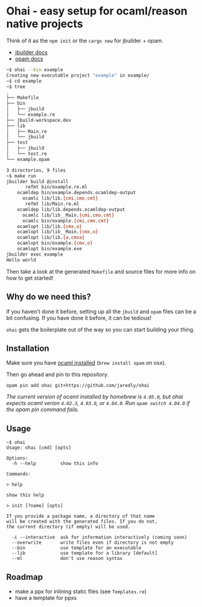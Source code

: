 # Ohai - easy setup for ocaml/reason native projects

Think of it as the `npm init` or the `cargo new` for jbuilder + opam.

- [jbuilder docs](https://jbuilder.readthedocs.io/en/latest/)
- [opam docs](https://opam.ocaml.org/doc/Usage.html)

```bash
~$ ohai --bin example
Creating new executable project "example" in example/
~$ cd example
~$ tree
.
├── Makefile
├── bin
│   ├── jbuild
│   └── example.re
├── jbuild-workspace.dev
├── lib
│   ├── Main.re
│   └── jbuild
├── test
│   ├── jbuild
│   └── test.re
└── example.opam

3 directories, 9 files
~$ make run
jbuilder build @install
       refmt bin/example.re.ml
    ocamldep bin/example.depends.ocamldep-output
      ocamlc lib/lib.{cmi,cmo,cmt}
       refmt lib/Main.re.ml
    ocamldep lib/lib.depends.ocamldep-output
      ocamlc lib/lib__Main.{cmi,cmo,cmt}
      ocamlc bin/example.{cmi,cmo,cmt}
    ocamlopt lib/lib.{cmx,o}
    ocamlopt lib/lib__Main.{cmx,o}
    ocamlopt lib/lib.{a,cmxa}
    ocamlopt bin/example.{cmx,o}
    ocamlopt bin/example.exe
jbuilder exec example
Hello world
```

Then take a look at the generated `Makefile` and source files for more info on
how to get started!

## Why do we need this?

If you haven't done it before, setting up all the `jbuild` and `opam` files
can be a bit confusing. If you have done it before, it can be tedious!

`ohai` gets the boilerplate out of the way so you can start building your
thing.

## Installation

Make sure you have [ocaml installed](https://opam.ocaml.org/doc/Install.html) (`brew install opam` on osx).

Then go ahead and pin to this repository.
```
opam pin add ohai git+https://github.com/jaredly/ohai
```

_The current version of ocaml installed by homebrew is `4.05.0`, but ohai expects ocaml verion `4.02.3`, `4.03.0`, or `4.04.0`.
Run `opam switch 4.04.0` if the opam pin command fails._ 


## Usage

```
~$ ohai
Usage: ohai [cmd] [opts]

Options:
  -h --help         show this info

Commands:

> help

show this help

> init [?name] [opts]

If you provide a package name, a directory of that name
will be created with the generated files. If you do not,
the current directory (if empty) will be used.

  -i --interactive  ask for information interactively (coming soon)
  --overwrite       write files even if directory is not empty
  --bin             use template for an executable
  --lib             use template for a library [default]
  --ml              don't use reason syntax
```

## Roadmap

- make a ppx for inlining static files (see `Templates.re`)
- have a template for ppxs
